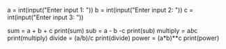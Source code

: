 
a = int(input("Enter input 1: "))
b = int(input("Enter input 2: "))
c = int(input("Enter input 3: "))

sum = a + b + c
print(sum)
sub = a - b -c
print(sub)
multiply = a*b*c
print(multiply)
divide = (a/b)/c
print(divide)
power = (a*b)**c
print(power)
